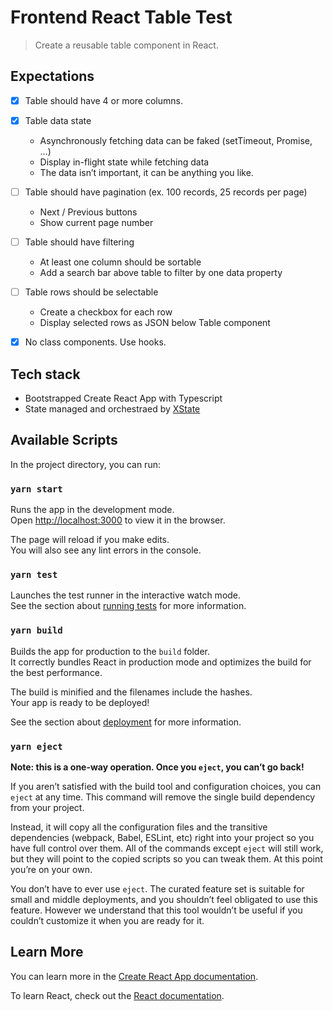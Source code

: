 # Frontend React Table Test

> Create a reusable table component in React.

## Expectations
- [x] Table should have 4 or more columns.
- [x] Table data state
    - Asynchronously fetching data can be faked (setTimeout, Promise, …)
    - Display in-flight state while fetching data
    - The data isn’t important, it can be anything you like.
- [ ] Table should have pagination (ex. 100 records, 25 records per page)
    - Next / Previous buttons
    - Show current page number
- [ ] Table should have filtering
    - At least one column should be sortable
    - Add a search bar above table to filter by one data property
- [ ] Table rows should be selectable
    - Create a checkbox for each row
    - Display selected rows as JSON below Table component
- [x] No class components. Use hooks.


## Tech stack

- Bootstrapped Create React App with Typescript
- State managed and orchestraed by [XState](https://xstate.js.org)

## Available Scripts

In the project directory, you can run:

### `yarn start`

Runs the app in the development mode.\
Open [http://localhost:3000](http://localhost:3000) to view it in the browser.

The page will reload if you make edits.\
You will also see any lint errors in the console.

### `yarn test`

Launches the test runner in the interactive watch mode.\
See the section about [running tests](https://facebook.github.io/create-react-app/docs/running-tests) for more information.

### `yarn build`

Builds the app for production to the `build` folder.\
It correctly bundles React in production mode and optimizes the build for the best performance.

The build is minified and the filenames include the hashes.\
Your app is ready to be deployed!

See the section about [deployment](https://facebook.github.io/create-react-app/docs/deployment) for more information.

### `yarn eject`

**Note: this is a one-way operation. Once you `eject`, you can’t go back!**

If you aren’t satisfied with the build tool and configuration choices, you can `eject` at any time. This command will remove the single build dependency from your project.

Instead, it will copy all the configuration files and the transitive dependencies (webpack, Babel, ESLint, etc) right into your project so you have full control over them. All of the commands except `eject` will still work, but they will point to the copied scripts so you can tweak them. At this point you’re on your own.

You don’t have to ever use `eject`. The curated feature set is suitable for small and middle deployments, and you shouldn’t feel obligated to use this feature. However we understand that this tool wouldn’t be useful if you couldn’t customize it when you are ready for it.

## Learn More

You can learn more in the [Create React App documentation](https://facebook.github.io/create-react-app/docs/getting-started).

To learn React, check out the [React documentation](https://reactjs.org/).
